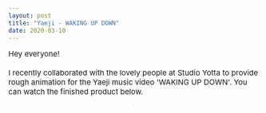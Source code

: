 ```yaml
---
layout: post
title: "Yaeji - WAKING UP DOWN"
date: 2020-03-10
---
```


<p style="font-size:15px">Hey everyone!<br><br>
I recently collaborated with the lovely people at Studio Yotta to provide rough animation for the Yaeji music video 'WAKING UP DOWN'.
You can watch the finished product below.
<div style="text-align: center;"><div class="wrapper">
    <div class="h_iframe">
        <iframe height="2" width="2" src="https://www.youtube.com/embed/pNNf4I1dc_U" frameborder="0" webkitallowfullscreen mozallowfullscreen allowfullscreen></iframe>
    </div>
</div>
</div>
</p>